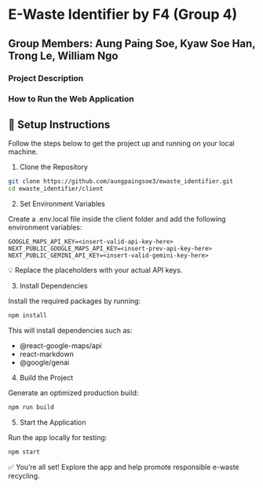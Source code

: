 # E-Waste Identifier by F4 (Group 4)
## Group Members: Aung Paing Soe, Kyaw Soe Han, Trong Le, William Ngo

### Project Description

### How to Run the Web Application

## 🚀 Setup Instructions

Follow the steps below to get the project up and running on your local machine.

1. Clone the Repository

```bash
git clone https://github.com/aungpaingsoe3/ewaste_identifier.git
cd ewaste_identifier/client
```

2. Set Environment Variables

Create a .env.local file inside the client folder and add the following environment variables:

```.env.local
GOOGLE_MAPS_API_KEY=<insert-valid-api-key-here>
NEXT_PUBLIC_GOOGLE_MAPS_API_KEY=<insert-prev-api-key-here>
NEXT_PUBLIC_GEMINI_API_KEY=<insert-valid-gemini-key-here>
```

💡 Replace the placeholders with your actual API keys.

3. Install Dependencies

Install the required packages by running:

```bash
npm install
```

This will install dependencies such as:

- @react-google-maps/api
- react-markdown
- @google/genai

4. Build the Project

Generate an optimized production build:

```bash
npm run build
```

5. Start the Application

Run the app locally for testing:

```bash
npm start
```

✅ You’re all set! Explore the app and help promote responsible e-waste recycling.
